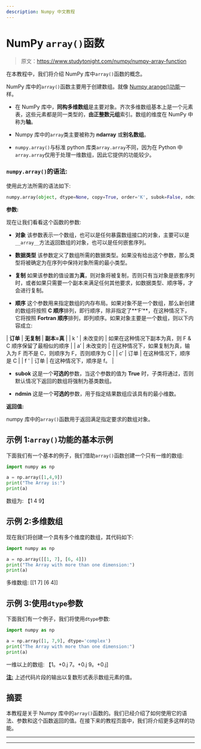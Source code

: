 ```yaml
---
description: Numpy 中文教程
---
```


# NumPy `array()`函数

> 原文：<https://www.studytonight.com/numpy/numpy-array-function>

在本教程中，我们将介绍 NumPy 库中`array()`函数的概念。

NumPy 库中的`array()`函数主要用于创建数组。就像 [Numpy arange()功能](https://www.studytonight.com/numpy/numpy-arange-function)一样。

*   在 NumPy 库中，**同构多维数组**是主要对象。齐次多维数组基本上是一个元素表，这些元素都是同一类型的，**由正整数元组**索引。数组的维度在 NumPy 中称为**轴**。

*   Numpy 库中的`array`类主要被称为 **ndarray** 或**别名数组**。

*   `numpy.array()`与标准 python 库类`array.array`不同，因为在 Python 中`array.array`仅用于处理一维数组，因此它提供的功能较少。

### `numpy.array()`的语法:

使用此方法所需的语法如下:

```py
numpy.array(object, dtype=None, copy=True, order='K', subok=False, ndmin=0) 
```

**参数:**

现在让我们看看这个函数的参数:

*   **对象**
    该参数表示一个数组，也可以是任何暴露数组接口的对象，主要可以是`__array__`方法返回数组的对象，也可以是任何嵌套序列。

*   **数据类型**
    该参数定义了数组所需的数据类型。如果没有给出这个参数，那么类型将被确定为在序列中保持对象所需的最小类型。

*   **复制**
    如果该参数的值设置为**真**，则对象将被复制，否则只有当对象是嵌套序列时，或者如果只需要一个副本来满足任何其他要求，如数据类型、顺序等，才会进行复制。

*   **顺序**
    这个参数用来指定数组的内存布局。如果对象不是一个数组，那么新创建的数组将按照 **C 顺序**排列，即行顺序，除非指定了**‘F’**，在这种情况下，它将按照 **Fortran 顺序**排列，即列顺序。如果对象主要是一个数组，则以下内容成立:

| **订单** | **无复制** | **副本=真** |
| k ' | 未改变的 | 如果在这种情况下副本为真，则 F & C 顺序保留了最相似的顺序 |
| a′ | 未改变的 | 在这种情况下，如果复制为真，输入为 F 而不是 C，则顺序为 F，否则顺序为 C |
| c′ | 订单 | 在这种情况下，顺序是 C |
| f ' | 订单 | 在这种情况下，顺序是 f。 |

*   **subok**
    这是一个**可选的**参数，当这个参数的值为 **True** 时，子类将通过，否则默认情况下返回的数组将强制为基类数组。

*   **ndmin**
    这是一个**可选的**参数，用于指定结果数组应该具有的最小维数。

**返回值:**

numpy 库中的`array()`函数用于返回满足指定要求的数组对象。

## 示例 1:`array()`功能的基本示例

下面我们有一个基本的例子，我们借助`array()`函数创建一个只有一维的数组:

```py
import numpy as np  

a = np.array([1,4,9])  
print("The Array is:")
print(a)
```

数组为:
【1 4 9】

## 示例 2:多维数组

现在我们将创建一个具有多个维度的数组，其代码如下:

```py
import numpy as np  

a = np.array([[1, 7], [6, 4]])  
print("The Array with more than one dimension:")
print(a)
```

多维数组:
[[1 7]
[6 4]]

## 示例 3:使用`dtype`参数

下面我们有一个例子，我们将使用`dtype`参数:

```py
import numpy as np  

a = np.array([1, 7,9], dtype='complex')  
print("The Array with more than one dimension:")
print(a)
```

一维以上的数组:
【1。+0.j 7。+0.j 9。+0.j]

<u>**注:**</u> 上述代码片段的输出以复数形式表示数组元素的值。

## 摘要

本教程是关于 Numpy 库中的`array()`函数的。我们已经介绍了如何使用它的语法、参数和这个函数返回的值。在接下来的教程页面中，我们将介绍更多这样的功能。

* * *

* * *